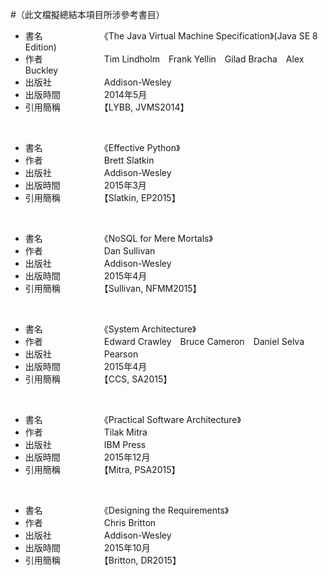 #（此文檔擬總結本項目所涉參考書目）

* 書名　　　　　　　《The Java Virtual Machine Specification》(Java SE 8 Edition)
* 作者　　　　　　　Tim Lindholm　Frank Yellin　Gilad Bracha　Alex Buckley
* 出版社　　　　　　Addison-Wesley
* 出版時間　　　　　2014年5月
* 引用簡稱　　　　　【LYBB, JVMS2014】

<br />

* 書名　　　　　　　《Effective Python》
* 作者　　　　　　　Brett Slatkin
* 出版社　　　　　　Addison-Wesley
* 出版時間　　　　　2015年3月
* 引用簡稱　　　　　【Slatkin, EP2015】

<br />

* 書名　　　　　　　《NoSQL for Mere Mortals》
* 作者　　　　　　　Dan Sullivan
* 出版社　　　　　　Addison-Wesley
* 出版時間　　　　　2015年4月
* 引用簡稱　　　　　【Sullivan, NFMM2015】

<br />

* 書名　　　　　　　《System Architecture》
* 作者　　　　　　　Edward Crawley　Bruce Cameron　Daniel Selva
* 出版社　　　　　　Pearson
* 出版時間　　　　　2015年4月
* 引用簡稱　　　　　【CCS, SA2015】

<br />

* 書名　　　　　　　《Practical Software Architecture》
* 作者　　　　　　　Tilak Mitra
* 出版社　　　　　　IBM Press
* 出版時間　　　　　2015年12月
* 引用簡稱　　　　　【Mitra, PSA2015】

<br />

* 書名　　　　　　　《Designing the Requirements》
* 作者　　　　　　　Chris Britton
* 出版社　　　　　　Addison-Wesley
* 出版時間　　　　　2015年10月
* 引用簡稱　　　　　【Britton, DR2015】
